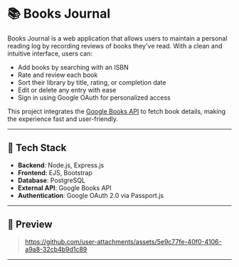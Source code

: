 # 📚 Books Journal

Books Journal is a web application that allows users to maintain a personal reading log by recording reviews of books they've read. With a clean and intuitive interface, users can:

- Add books by searching with an ISBN
- Rate and review each book
- Sort their library by title, rating, or completion date
- Edit or delete any entry with ease
- Sign in using Google OAuth for personalized access

This project integrates the [Google Books API](https://developers.google.com/books) to fetch book details, making the experience fast and user-friendly.

---

## 🔧 Tech Stack

- **Backend**: Node.js, Express.js
- **Frontend**: EJS, Bootstrap
- **Database**: PostgreSQL
- **External API**: Google Books API
- **Authentication**: Google OAuth 2.0 via Passport.js

---

## 📸 Preview

> https://github.com/user-attachments/assets/5e9c77fe-40f0-4106-a9a8-32cb4b9d1c89



---
